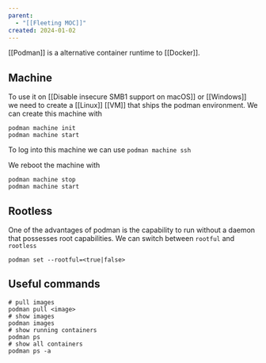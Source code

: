 ```yaml
---
parent:
  - "[[Fleeting MOC]]"
created: 2024-01-02
---
```


[[Podman]] is a alternative container runtime to [[Docker]].

## Machine

To use it on [[Disable insecure SMB1 support on macOS]] or [[Windows]] we need to create a [[Linux]] [[VM]] that ships the podman environment. We can create this machine with

```
podman machine init
podman machine start
```

To log into this machine we can use `podman machine ssh`

We reboot the machine with

```
podman machine stop
podman machine start
```

## Rootless

One of the advantages of podman is the capability to run without a daemon that possesses root capabilities. We can switch between `rootful` and `rootless`

```
podman set --rootful=<true|false>
```

## Useful commands

```shell
# pull images
podman pull <image>
# show images
podman images
# show running containers
podman ps
# show all containers
podman ps -a

```
